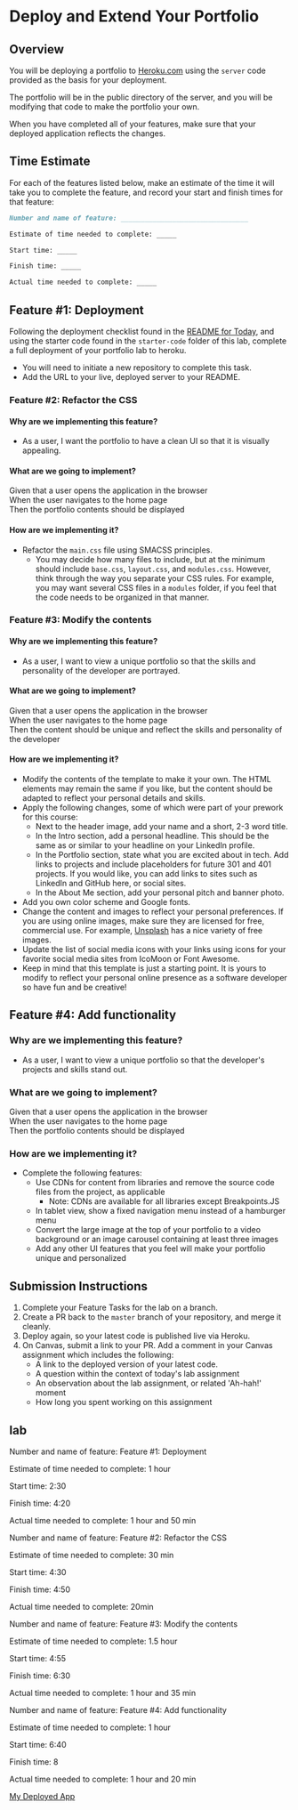 # Deploy and Extend Your Portfolio

## Overview

You will be deploying a portfolio to [Heroku.com](http://www.heroku.com) using the `server` code provided as the basis for your deployment.

The portfolio will be in the public directory of the server, and you will be modifying that code to make the portfolio your own.

When you have completed all of your features, make sure that your deployed application reflects the changes.

## Time Estimate

For each of the features listed below, make an estimate of the time it will take you to complete the feature, and record your start and finish times for that feature:

```md
Number and name of feature: ________________________________

Estimate of time needed to complete: _____

Start time: _____

Finish time: _____

Actual time needed to complete: _____
```

## Feature #1: Deployment

Following the deployment checklist found in the [README for Today](../README.md), and using the starter code found in the `starter-code` folder of this lab, complete a full deployment of your portfolio lab to heroku.  

- You will need to initiate a new repository to complete this task.
- Add the URL to your live, deployed server to your README.

### Feature #2: Refactor the CSS

#### Why are we implementing this feature?

- As a user, I want the portfolio to have a clean UI so that it is visually appealing.

#### What are we going to implement?

Given that a user opens the application in the browser  
When the user navigates to the home page  
Then the portfolio contents should be displayed  

#### How are we implementing it?

- Refactor the `main.css` file using SMACSS principles.
  - You may decide how many files to include, but at the minimum should include  `base.css`, `layout.css`, and `modules.css`. However, think through the way you separate your CSS rules. For example, you may want several CSS files in a `modules` folder, if you feel that the code needs to be organized in that manner.

### Feature #3: Modify the contents

#### Why are we implementing this feature?

- As a user, I want to view a unique portfolio so that the skills and personality of the developer are portrayed.

#### What are we going to implement?

Given that a user opens the application in the browser  
When the user navigates to the home page  
Then the content should be unique and reflect the skills and personality of the developer  

#### How are we implementing it?

- Modify the contents of the template to make it your own. The HTML elements may remain the same if you like, but the content should be adapted to reflect your personal details and skills.
- Apply the following changes, some of which were part of your prework for this course:
  - Next to the header image, add your name and a short, 2-3 word title.
  - In the Intro section, add a personal headline. This should be the same as or similar to your headline on your LinkedIn profile.
  - In the Portfolio section, state what you are excited about in tech. Add links to projects and include placeholders for future 301 and 401 projects. If you would like, you can add links to sites such as LinkedIn and GitHub here, or social sites.
  - In the About Me section, add your personal pitch and banner photo.
- Add you own color scheme and Google fonts.
- Change the content and images to reflect your personal preferences. If you are using online images, make sure they are licensed for free, commercial use. For example, [Unsplash](https://unsplash.com/) has a nice variety of free images.
- Update the list of social media icons with your links using icons for your favorite social media sites from IcoMoon or Font Awesome.
- Keep in mind that this template is just a starting point. It is yours to modify to reflect your personal online presence as a software developer so have fun and be creative!

## Feature #4: Add functionality

### Why are we implementing this feature?

- As a user, I want to view a unique portfolio so that the developer's projects and skills stand out.

### What are we going to implement?

Given that a user opens the application in the browser  
When the user navigates to the home page  
Then the portfolio contents should be displayed  

### How are we implementing it?

- Complete the following features:
  - Use CDNs for content from libraries and remove the source code files from the project, as applicable
    - Note: CDNs are available for all libraries except Breakpoints.JS
  - In tablet view, show a fixed navigation menu instead of a hamburger menu
  - Convert the large image at the top of your portfolio to a video background or an image carousel containing at least three images
  - Add any other UI features that you feel will make your portfolio unique and personalized

## Submission Instructions

1. Complete your Feature Tasks for the lab on a branch. 
1. Create a PR back to the `master` branch of your repository, and merge it cleanly.
1. Deploy again, so your latest code is published live via Heroku. 
1. On Canvas, submit a link to your PR. Add a comment in your Canvas assignment which includes the following:
    - A link to the deployed version of your latest code.
    - A question within the context of today's lab assignment
    - An observation about the lab assignment, or related 'Ah-hah!' moment
    - How long you spent working on this assignment

## lab
Number and name of feature: Feature #1: Deployment

Estimate of time needed to complete: 1 hour

Start time: 2:30

Finish time: 4:20

Actual time needed to complete: 1 hour and 50 min

Number and name of feature: Feature #2: Refactor the CSS

Estimate of time needed to complete: 30 min

Start time: 4:30

Finish time: 4:50

Actual time needed to complete: 20min

Number and name of feature: Feature #3: Modify the contents

Estimate of time needed to complete: 1.5 hour

Start time: 4:55

Finish time: 6:30

Actual time needed to complete: 1 hour and 35 min

Number and name of feature: Feature #4: Add functionality

Estimate of time needed to complete: 1 hour

Start time: 6:40

Finish time: 8

Actual time needed to complete: 1 hour and 20 min

[My Deployed App](https://ishaq-portfolio.herokuapp.com/)